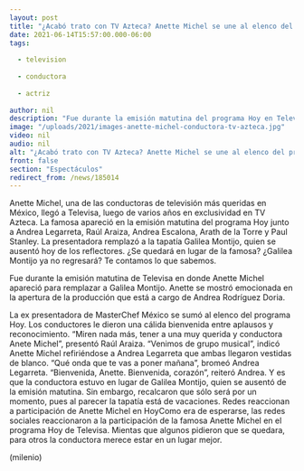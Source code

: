 ```yaml
---
layout: post
title: "¿Acabó trato con TV Azteca? Anette Michel se une al elenco del programa 'Hoy'; remplaza a Galilea Montijo"
date: 2021-06-14T15:57:00.000-06:00
tags:
  
  - television
  
  - conductora
  
  - actriz
  
author: nil
description: "Fue durante la emisión matutina del programa Hoy en Televisa en donde Anette Michel apareció para remplazar a Galilea Montijo. ¿Se une al elenco? ¿La remplazará para siempre? Te contamos lo que sabemos, "
image: "/uploads/2021/images-anette-michel-conductora-tv-azteca.jpg"
video: nil
audio: nil
alt: "¿Acabó trato con TV Azteca? Anette Michel se une al elenco del programa 'Hoy'; remplaza a Galilea Montijo"
front: false
section: "Espectáculos"
redirect_from: /news/185014
---
```


Anette Michel, una de las conductoras de televisión más queridas en México, llegó a Televisa, luego de varios años en exclusividad en TV Azteca. La famosa apareció en la emisión matutina del programa Hoy junto a Andrea Legarreta, Raúl Araiza, Andrea Escalona, Arath de la Torre y Paul Stanley. La presentadora remplazó a la tapatía Galilea Montijo, quien se ausentó hoy de los reflectores. ¿Se quedará en lugar de la famosa? ¿Galilea Montijo ya no regresará? Te contamos lo que sabemos. 

Fue durante la emisión matutina de Televisa en donde Anette Michel apareció para remplazar a Galilea Montijo. Anette se mostró emocionada en la apertura de la producción que está a cargo de Andrea Rodríguez Doria. 

La ex presentadora de MasterChef México se sumó al elenco del programa Hoy. Los conductores le dieron una cálida bienvenida entre aplausos y reconocimiento.  “Miren nada más, tener a una muy querida y conductora Anete Michel”, presentó Raúl Araiza. “Venimos de grupo musical”, indicó Anette Michel refiriéndose a Andrea Legarreta que ambas llegaron vestidas de blanco. “Qué onda que te vas a poner mañana”, bromeó Andrea Legarreta.
“Bienvenida, Anette. Bienvenida, corazón”, reiteró Andrea. 
Y es que la conductora estuvo en lugar de Galilea Montijo, quien se ausentó de la emisión matutina. Sin embargo, recalcaron que sólo será por un momento, pues al parecer la tapatía está de vacaciones. 
Redes reaccionan a participación de Anette Michel en Hoy ​Como era de esperarse, las redes sociales reaccionaron a la participación de la famosa Anette Michel en el programa Hoy de Televisa. Mientas que algunos pidieron que se quedara, para otros la conductora merece estar en un lugar mejor.  


(milenio)